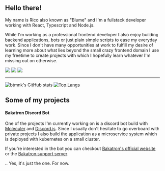 ## Hello there!

My name is Rico also known as "Blume" and I'm a fullstack developer working with React, Typescript and Node.js.

While I'm working as a professional frontend developer I also enjoy building backend applications, bots or just plain simple scripts to ease my everyday work. Since I don't have many opportunities at work to fulfill my desire of learning more about what lies beyond the small crazy frontend domain I use my freetime to create projects with which I hopefully learn whatever I'm missing out on otherwise.

![](https://img.shields.io/badge/Editor-VSCode-informational?style=for-the-badge&logo=visualstudiocode&logoColor=white&color=007ACC)
![](https://img.shields.io/badge/OS-Windows+WSL-informational?style=for-the-badge&logo=windows&logoColor=white&color=007ACC)
![](https://img.shields.io/badge/Code-Typescript-informational?style=for-the-badge&logo=typescript&logoColor=white&color=007ACC)

---

![btmnk's GitHub stats](https://github-readme-stats.vercel.app/api?username=btmnk&count_private=true&theme=radical&show_icons=true)
[![Top Langs](https://github-readme-stats.vercel.app/api/top-langs/?username=btmnk&hide=python&layout=compact&theme=radical&show_icons=true)](https://github.com/btmnk/github-readme-stats)

## Some of my projects

#### Bakatron Discord Bot
One of the projects I'm currently working on is a discord bot build with [Moleculer](https://moleculer.services/) and [Discord.js](https://discord.js.org/#/). Since I usually don't hesitate to go overboard with private projects I also build the application as a microservice system which is deployed with kubernetes on a small cluster.

If you're interested in the bot you can checkout [Bakatron's official website](https://bakatron.app) or the [Bakatron support server](https://discord.gg/xjkqCJUqfe)

.. Yes, it's just the one. For now.
